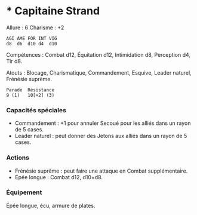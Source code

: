 # * Capitaine Strand

Allure : 6
Charisme : +2


	AGI	ÂME	FOR	INT	VIG
	d8	d6	d10	d4	d10

Compétences : Combat d12, Équitation d12, Intimidation d8, Perception d4, Tir d8.

Atouts : Blocage, Charismatique, Commandement, Esquive, Leader naturel, Frénésie suprème.

	Parade	Résistance
	9 (1)	10[+2] (3)

### Capacités spéciales

- Commandement : +1 pour annuler Secoué pour les alliés dans un rayon de 5 cases.
- Leader naturel : peut donner des Jetons aux alliés dans un rayon de 5 cases.

### Actions

- Frénésie suprême : peut faire une attaque en Combat supplémentaire.
- Épée longue : Combat d12, d10+d8.

### Équipement
Épée longue, écu, armure de plates.
